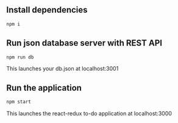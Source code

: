 ## Install dependencies
```bash
npm i
```
## Run json database server with REST API
```bash
npm run db
```
This launches your db.json at localhost:3001
## Run the application
```bash
npm start
```
This launches the react-redux to-do application at localhost:3000


